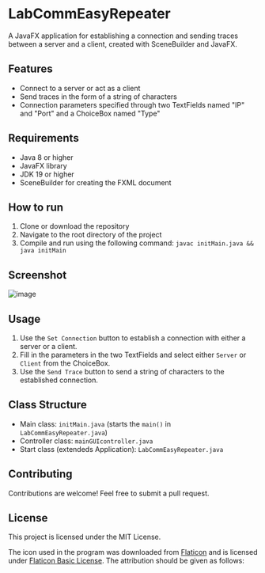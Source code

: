 # LabCommEasyRepeater

A JavaFX application for establishing a connection and sending traces between a server and a client, created with SceneBuilder and JavaFX.

## Features
- Connect to a server or act as a client
- Send traces in the form of a string of characters
- Connection parameters specified through two TextFields named "IP" and "Port" and a ChoiceBox named "Type"

## Requirements
- Java 8 or higher
- JavaFX library
- JDK 19 or higher
- SceneBuilder for creating the FXML document

## How to run
1. Clone or download the repository
2. Navigate to the root directory of the project
3. Compile and run using the following command:
```javac initMain.java && java initMain```

## Screenshot
![image](https://user-images.githubusercontent.com/91145535/217058534-58491462-0f9b-499d-9b1c-843a3ce5c735.png)


## Usage
1. Use the `Set Connection` button to establish a connection with either a server or a client.
2. Fill in the parameters in the two TextFields and select either `Server` or `Client` from the ChoiceBox.
3. Use the `Send Trace` button to send a string of characters to the established connection.

## Class Structure
- Main class: `initMain.java` (starts the `main()` in `LabCommEasyRepeater.java`)
- Controller class: `mainGUIcontroller.java`
- Start class (extendeds Application): `LabCommEasyRepeater.java`

## Contributing
Contributions are welcome! Feel free to submit a pull request.

## License
This project is licensed under the MIT License. 

The icon used in the program was downloaded from [Flaticon](https://www.flaticon.com) and is licensed under [Flaticon Basic License](https://file000.flaticon.com/downloads/license/license.pdf). The attribution should be given as follows:

